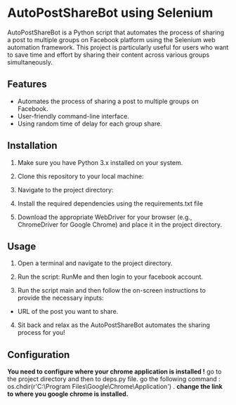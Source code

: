 # AutoPostShareBot using Selenium

AutoPostShareBot is a Python script that automates the process of sharing a post to multiple groups on Facebook platform using the Selenium web automation framework. This project is particularly useful for users who want to save time and effort by sharing their content across various groups simultaneously.

## Features

- Automates the process of sharing a post to multiple groups on Facebook.
- User-friendly command-line interface.
- Using random time of delay for each group share.

## Installation

1. Make sure you have Python 3.x installed on your system.

2. Clone this repository to your local machine:

3. Navigate to the project directory:

4. Install the required dependencies using the requirements.txt file

5. Download the appropriate WebDriver for your browser (e.g., ChromeDriver for Google Chrome) and place it in the project directory.

## Usage

1. Open a terminal and navigate to the project directory.

2. Run the script: RunMe and then login to your facebook account.

3. Run the script main and then follow the on-screen instructions to provide the necessary inputs:

- URL of the post you want to share.

4. Sit back and relax as the AutoPostShareBot automates the sharing process for you!

## Configuration

**You need to configure where your chrome application is installed !**
go to the project directory and then to deps.py file.
go the following command : os.chdir(r'C:\Program Files\Google\Chrome\Application') .
**change the link to where you google chrome is installed.**
